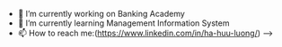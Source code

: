 
- 🔭 I’m currently working on Banking Academy
- 🌱 I’m currently learning Management Information System
- 📫 How to reach me:(https://www.linkedin.com/in/ha-huu-luong/)
-->
